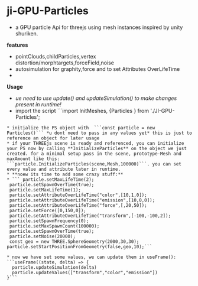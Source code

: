 # ji-GPU-Particles
* a GPU  particle Api for threejs using mesh instances inspired by unity shuriken.

**features**
* pointClouds,childParticles,vertex distortion/morphtargets,forceField,noise
* autosimulation for graphity,force and to set Attributes OverLifeTime
* 
**Usage**
* *ue need to use update() and updateSimulation() to make changes present in runtime!*
* import the script ```import InitMeshes, {Particles } from './JI-GPU-Particles';
```
* initialize the PS object with  ```const particle = new Particles()``` *u dont need to pass in any values yet* this is just to reference an object for later usage
* if your THREEjs scene is ready and referenced, you can initialize your PS now by calling **InitializeParticles** on the object we just created. for a minimal setup pass in the scene, prototype-Mesh and maxAmount like this:  ```particle.InitializeParticles(scene,Mesh,100000)```. you can set every value and attribute later in runtime.
* **noew its time to add some crazy stuff:**
* ``` particle.setMaxLifeTime(2);
 particle.setSpawnOverTime(true);
 particle.setMaxLifeTime(1);
 particle.setAttributeOverLifeTime("color",[10,1,0]);
 particle.setAttributeOverLifeTime("emission",[10,0,0]);
 particle.setAttributeOverLifeTime("force",[,20,50]);
 particle.setForce([0,150,0]);
 particle.setAttributeOverLifeTime("transform",[-100,-100,2]);
 particle.setSpawnFrequency(0);
 particle.setMaxSpawnCount(100000);
 particle.setSpawnOverTime(true);
 particle.setNoise(20000);
 const geo = new THREE.SphereGeometry(2000,30,30);
particle.setStartPositionFromGeometry(false,geo,10);```

* now we have set some values, we can update them in useFrame():
```useFrame((state, delta) => {
  particle.updateSimulation(delta)
  particle.updateValues(["transform","color","emission"])
}```
